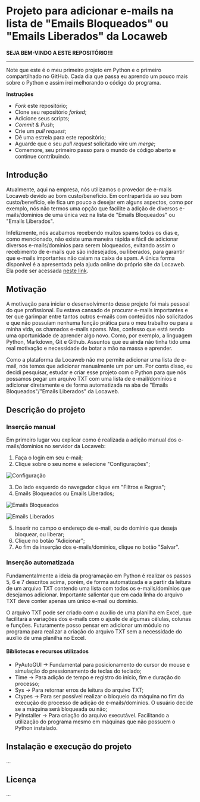 # Projeto para adicionar e-mails na lista de "Emails Bloqueados" ou "Emails Liberados" da Locaweb

**SEJA BEM-VINDO A ESTE REPOSITÓRIO!!!**

------------

Note que este é o meu primeiro projeto em Python e o primeiro compartilhado no GitHub. Cada dia que passa eu aprendo um pouco mais sobre o Python e assim irei melhorando o código do programa.

**Instruções**

 - *Fork* este repositório;
 - Clone seu repositório *forked*;
 - Adicione seus scripts;
 - *Commit & Push*;
 - Crie um *pull request*;
 - Dê uma estrela para este repositório;
 - Aguarde que o seu *pull request* solicitado vire um *merge*;
 - Comemore, seu primeiro passo para o mundo de código aberto e continue contribuindo.

## Introdução

Atualmente, aqui na empresa, nós utilizamos o provedor de e-mails Locaweb devido ao bom custo/benefício. Em contrapartida ao seu bom custo/benefício, ele fica um pouco a desejar em alguns aspectos, como por exemplo, nós não termos uma opção que facilite a adição de diversos e-mails/domínios de uma única vez na lista de "Emails Bloqueados" ou "Emails Liberados".

Infelizmente, nós acabamos recebendo muitos spams todos os dias e, como mencionado, não existe uma maneira rápida e fácil de adicionar diversos e-mails/domínios para serem bloqueados, evitando assim o recebimento de e-mails que são indesejados, ou liberados, para garantir que e-mails importantes não caiam na caixa de spam. A única forma disponível é a apresentada pela ajuda online do próprio site da Locaweb. Ela pode ser acessada [neste link](https://www.locaweb.com.br/ajuda/wiki/como-criar-e-excluir-filtro-de-mensagens-email-locaweb/ "neste link").

## Motivação

A motivação para iniciar o desenvolvimento desse projeto foi mais pessoal do que profissional. Eu estava cansado de procurar e-mails importantes e ter que garimpar entre tantos outros e-mails com conteúdos não solicitados e que não possuíam nenhuma função prática para o meu trabalho ou para a minha vida, os chamados e-mails spams. Mas, confesso que está sendo uma oportunidade de aprender algo novo. Como, por exemplo, a linguagem Python, Markdown, Git e Github. Assuntos que eu ainda não tinha tido uma real motivação e necessidade de botar a mão na massa e aprender.

Como a plataforma da Locaweb não me permite adicionar uma lista de e-mail, nós temos que adicionar manualmente um por um. Por conta disso, eu decidi pesquisar, estudar e criar esse projeto com o Python para que nós possamos pegar um arquivo TXT com uma lista de e-mail/domínios e adicionar diretamente e de forma automatizada na aba de "Emails Bloqueados"/"Emails Liberados" da Locaweb.

## Descrição do projeto

### Inserção manual

Em primeiro lugar vou explicar como é realizada a adição manual dos e-mails/domínios no servidor da Locaweb:

1. Faça o login em seu e-mail;
2. Clique sobre o seu nome e selecione "Configurações";

 ![Configuração](https://www.locaweb.com.br/ajuda/wp-content/uploads/2018/05/config_filtro_web_novo.jpg "Configuração")

3. Do lado esquerdo do navegador clique em "Filtros e Regras";
4. Emails Bloqueados ou Emails Liberados;

 ![Emails Bloqueados](https://www.locaweb.com.br/ajuda/wp-content/uploads/2018/05/emails_bloqueados-01.png "Emails Bloqueados")

 ![Emails Liberados](https://www.locaweb.com.br/ajuda/wp-content/uploads/2018/05/emails_liberados-02.png "Emails Liberados")

5. Inserir no campo o endereço de e-mail, ou do domínio que deseja bloquear, ou liberar;
6. Clique no botão "Adicionar";
7. Ao fim da inserção dos e-mails/domínios, clique no botão "Salvar".

### Inserção automatizada

Fundamentalmente a ideia da programação em Python é realizar os passos 5, 6 e 7 descritos acima, porém, de forma automatizada e a partir da leitura de um arquivo TXT contendo uma lista com todos os e-mails/domínios que desejamos adicionar. Importante salientar que em cada linha do arquivo TXT deve conter apenas um único e-mail ou domínio.

O arquivo TXT pode ser criado com o auxílio de uma planilha em Excel, que facilitará a variações dos e-mails com o ajuste de algumas células, colunas e funções. Futuramente posso pensar em adicionar um módulo no programa para realizar a criação do arquivo TXT sem a necessidade do auxílio de uma planilha no Excel.

#### Bibliotecas e recursos utilizados

 - PyAutoGUI -> Fundamental para posicionamento do cursor do mouse e simulação do pressionamento de teclas do teclado;
 - Time -> Para adição de tempo e registro do início, fim e duração do processo;
 - Sys -> Para retornar erros de leitura do arquivo TXT;
 - Ctypes -> Para ser possível realizar o bloqueio da máquina no fim da execução do processo de adição de e-mails/domínios. O usuário decide se a máquina será bloqueada ou não;
 - PyInstaller -> Para criação do arquivo executável. Facilitando a utilização do programa mesmo em máquinas que não possuem o Python instalado.

 ## Instalação e execução do projeto

 ...

 ## Licença

 ...
